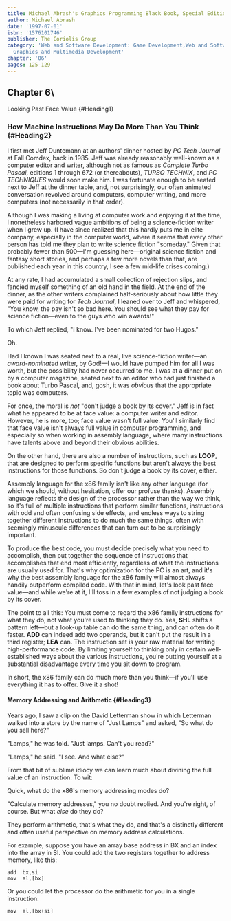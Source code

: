 ```yaml
---
title: Michael Abrash's Graphics Programming Black Book, Special Edition
author: Michael Abrash
date: '1997-07-01'
isbn: '1576101746'
publisher: The Coriolis Group
category: 'Web and Software Development: Game Development,Web and Software Development:
  Graphics and Multimedia Development'
chapter: '06'
pages: 125-129
---
```


## Chapter 6\
 Looking Past Face Value {#Heading1}

### How Machine Instructions May Do More Than You Think {#Heading2}

I first met Jeff Duntemann at an authors' dinner hosted by *PC Tech
Journal* at Fall Comdex, back in 1985. Jeff was already reasonably
well-known as a computer editor and writer, although not as famous as
*Complete Turbo Pascal*, editions 1 through 672 (or thereabouts), *TURBO
TECHNIX*, and *PC TECHNIQUES* would soon make him. I was fortunate
enough to be seated next to Jeff at the dinner table, and, not
surprisingly, our often animated conversation revolved around computers,
computer writing, and more computers (not necessarily in that order).

Although I was making a living at computer work and enjoying it at the
time, I nonetheless harbored vague ambitions of being a science-fiction
writer when I grew up. (I have since realized that this hardly puts me
in elite company, especially in the computer world, where it seems that
every other person has told me they plan to write science fiction
"someday." Given that probably fewer than 500—I'm guessing here—original
science fiction and fantasy short stories, and perhaps a few more novels
than that, are published each year in this country, I see a few mid-life
crises coming.)

At any rate, I had accumulated a small collection of rejection slips,
and fancied myself something of an old hand in the field. At the end of
the dinner, as the other writers complained half-seriously about how
little they were paid for writing for *Tech Journal*, I leaned over to
Jeff and whispered, "You know, the pay isn't so bad here. You should see
what they pay for science fiction—even to the guys who win awards!"

To which Jeff replied, "I know. I've been nominated for two Hugos."

Oh.

Had I known I was seated next to a real, live science-fiction writer—an
*award-nominated* writer, by God!—I would have pumped him for all I was
worth, but the possibility had never occurred to me. I was at a dinner
put on by a computer magazine, seated next to an editor who had just
finished a book about Turbo Pascal, and, gosh, it was *obvious* that the
appropriate topic was computers.

For once, the moral is *not* "don't judge a book by its cover." Jeff is
in fact what he appeared to be at face value: a computer writer and
editor. However, he is more, too; face value wasn't full value. You'll
similarly find that face value isn't always full value in computer
programming, and especially so when working in assembly language, where
many instructions have talents above and beyond their obvious abilities.

On the other hand, there are also a number of instructions, such as
**LOOP**, that are designed to perform specific functions but aren't
always the best instructions for those functions. So don't judge a book
by its cover, either.

Assembly language for the x86 family isn't like any other language (for
which we should, without hesitation, offer our profuse thanks). Assembly
language reflects the design of the processor rather than the way we
think, so it's full of multiple instructions that perform similar
functions, instructions with odd and often confusing side effects, and
endless ways to string together different instructions to do much the
same things, often with seemingly minuscule differences that can turn
out to be surprisingly important.

To produce the best code, you must decide precisely what you need to
accomplish, then put together the sequence of instructions that
accomplishes that end most efficiently, regardless of what the
instructions are usually used for. That's why optimization for the PC is
an art, and it's why the best assembly language for the x86 family will
almost always handily outperform compiled code. With that in mind, let's
look past face value—and while we're at it, I'll toss in a few examples
of not judging a book by its cover.

The point to all this: You must come to regard the x86 family
instructions for what they do, not what you're used to thinking they do.
Yes, **SHL** shifts a pattern left—but a look-up table can do the same
thing, and can often do it faster. **ADD** can indeed add two operands,
but it can't put the result in a third register; **LEA** can. The
instruction set is your raw material for writing high-performance code.
By limiting yourself to thinking only in certain well-established ways
about the various instructions, you're putting yourself at a substantial
disadvantage every time you sit down to program.

In short, the x86 family can do much more than you think—if you'll use
everything it has to offer. Give it a shot!

#### Memory Addressing and Arithmetic {#Heading3}

Years ago, I saw a clip on the David Letterman show in which Letterman
walked into a store by the name of "Just Lamps" and asked, "So what do
you sell here?"

"Lamps," he was told. "Just lamps. Can't you read?"

"Lamps," he said. "I see. And what else?"

From that bit of sublime idiocy we can learn much about divining the
full value of an instruction. To wit:

Quick, what do the x86's memory addressing modes do?

"Calculate memory addresses," you no doubt replied. And you're right, of
course. But what *else* do they do?

They perform arithmetic, that's what they do, and that's a distinctly
different and often useful perspective on memory address calculations.

For example, suppose you have an array base address in BX and an index
into the array in SI. You could add the two registers together to
address memory, like this:

    add  bx,si
    mov  al,[bx]

Or you could let the processor do the arithmetic for you in a single
instruction:

    mov  al,[bx+si]
